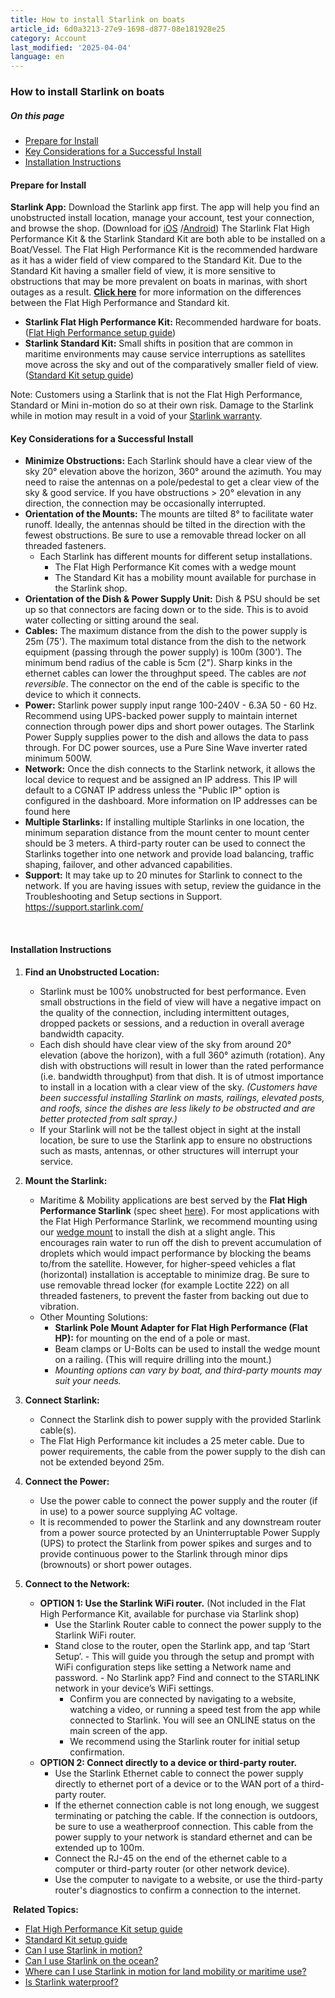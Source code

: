 ```yaml
---
title: How to install Starlink on boats
article_id: 6d0a3213-27e9-1698-d877-08e181928e25
category: Account
last_modified: '2025-04-04'
language: en
---
```


### How to install Starlink on boats
##### On this page
  * [Prepare for Install](https://www.starlink.com/support/article/#prepare-for-install)
  * [Key Considerations for a Successful Install](https://www.starlink.com/support/article/#key-considerations-for-a-successful-install)
  * [Installation Instructions](https://www.starlink.com/support/article/#installation-instructions)


#### Prepare for Install
**Starlink App:** Download the Starlink app first. The app will help you find an unobstructed install location, manage your account, test your connection, and browse the shop. (Download for [iOS](https://www.starlink.com/support/article/<https:/apps.apple.com/us/app/starlink/id1537177988>) /[Android](https://www.starlink.com/support/article/<https:/play.google.com/store/apps/details?id=com.starlink.mobile>))
The Starlink Flat High Performance Kit & the Starlink Standard Kit are both able to be installed on a Boat/Vessel. The Flat High Performance Kit is the recommended hardware as it has a wider field of view compared to the Standard Kit. Due to the Standard Kit having a smaller field of view, it is more sensitive to obstructions that may be more prevalent on boats in marinas, with short outages as a result. [**Click here**](https://www.starlink.com/support/article/<https:/www.starlink.com/support/article/24882fc1-7706-75f8-85f5-4bae73cb6020>) for more information on the differences between the Flat High Performance and Standard kit.
  * **Starlink Flat High Performance Kit:** Recommended hardware for boats. ([Flat High Performance setup guide](https://www.starlink.com/support/article/<https:/support.starlink.com/?topic=adc0df15-bcdf-909f-a0d3-40afc6c9e8a8>))
  * **Starlink Standard Kit:** Small shifts in position that are common in maritime environments may cause service interruptions as satellites move across the sky and out of the comparatively smaller field of view. ([Standard Kit setup guide](https://www.starlink.com/support/article/<https:/support.starlink.com/?topic=412a70ca-0d9a-813e-b18f-75c36b84ec06>))


Note: Customers using a Starlink that is not the Flat High Performance, Standard or Mini in-motion do so at their own risk. Damage to the Starlink while in motion may result in a void of your [Starlink warranty](https://www.starlink.com/support/article/<https:/www.starlink.com/legal/documents/DOC-1020-91087-64?regionCode=US>).
​
​
#### Key Considerations for a Successful Install
  * **Minimize Obstructions:** Each Starlink should have a clear view of the sky 20° elevation above the horizon, 360° around the azimuth. You may need to raise the antennas on a pole/pedestal to get a clear view of the sky & good service. If you have obstructions > 20° elevation in any direction, the connection may be occasionally interrupted.
  * **Orientation of the Mounts:** The mounts are tilted 8° to facilitate water runoff. Ideally, the antennas should be tilted in the direction with the fewest obstructions. Be sure to use a removable thread locker on all threaded fasteners.
    * Each Starlink has different mounts for different setup installations.
      * The Flat High Performance Kit comes with a wedge mount
      * The Standard Kit has a mobility mount available for purchase in the Starlink shop.
  * **Orientation of the Dish & Power Supply Unit:** Dish & PSU should be set up so that connectors are facing down or to the side. This is to avoid water collecting or sitting around the seal.
  * **Cables:** The maximum distance from the dish to the power supply is 25m (75'). The maximum total distance from the dish to the network equipment (passing through the power supply) is 100m (300'). The minimum bend radius of the cable is 5cm (2"). Sharp kinks in the ethernet cables can lower the throughput speed. The cables are _not reversible_. The connector on the end of the cable is specific to the device to which it connects.
  * **Power:** Starlink power supply input range 100-240V - 6.3A 50 - 60 Hz. Recommend using UPS-backed power supply to maintain internet connection through power dips and short power outages. The Starlink Power Supply supplies power to the dish and allows the data to pass through. For DC power sources, use a Pure Sine Wave inverter rated minimum 500W.
  * **Network:** Once the dish connects to the Starlink network, it allows the local device to request and be assigned an IP address. This IP will default to a CGNAT IP address unless the "Public IP" option is configured in the dashboard. More information on IP addresses can be found here
  * **Multiple Starlinks:** If installing multiple Starlinks in one location, the minimum separation distance from the mount center to mount center should be 3 meters. A third-party router can be used to connect the Starlinks together into one network and provide load balancing, traffic shaping, failover, and other advanced capabilities.
  * **Support:** It may take up to 20 minutes for Starlink to connect to the network. If you are having issues with setup, review the guidance in the Troubleshooting and Setup sections in Support. <https://support.starlink.com/>


​
​
#### Installation Instructions
  1. **Find an Unobstructed Location:**
     * Starlink must be 100% unobstructed for best performance. Even small obstructions in the field of view will have a negative impact on the quality of the connection, including intermittent outages, dropped packets or sessions, and a reduction in overall average bandwidth capacity.
     * Each dish should have clear view of the sky from around 20° elevation (above the horizon), with a full 360° azimuth (rotation). Any dish with obstructions will result in lower than the rated performance (i.e. bandwidth throughput) from that dish. It is of utmost importance to install in a location with a clear view of the sky. _(Customers have been successful installing Starlink on masts, railings, elevated posts, and roofs, since the dishes are less likely to be obstructed and are better protected from salt spray.)_
     * If your Starlink will not be the tallest object in sight at the install location, be sure to use the Starlink app to ensure no obstructions such as masts, antennas, or other structures will interrupt your service.
  2. **Mount the Starlink:**
     * Maritime & Mobility applications are best served by the **Flat High Performance Starlink** (spec sheet [here](https://www.starlink.com/support/article/<https:/www.starlink.com/specifications?spec=3>)). For most applications with the Flat High Performance Starlink, we recommend mounting using our [wedge mount](https://www.starlink.com/support/article/<https:/www.starlink.com/public-files/WedgeMountGuide_MobileHP_English.pdf>) to install the dish at a slight angle. This encourages rain water to run off the dish to prevent accumulation of droplets which would impact performance by blocking the beams to/from the satellite. However, for higher-speed vehicles a flat (horizontal) installation is acceptable to minimize drag. Be sure to use removable thread locker (for example Loctite 222) on all threaded fasteners, to prevent the faster from backing out due to vibration.
     * Other Mounting Solutions:
       * **Starlink Pole Mount Adapter for Flat High Performance (Flat HP):** for mounting on the end of a pole or mast.
       * Beam clamps or U-Bolts can be used to install the wedge mount on a railing. (This will require drilling into the mount.)
       * _Mounting options can vary by boat, and third-party mounts may suit your needs._


  1. **Connect Starlink:**
     * Connect the Starlink dish to power supply with the provided Starlink cable(s).
     * The Flat High Performance kit includes a 25 meter cable. Due to power requirements, the cable from the power supply to the dish can not be extended beyond 25m.
  2. **Connect the Power:**
     * Use the power cable to connect the power supply and the router (if in use) to a power source supplying AC voltage.
     * It is recommended to power the Starlink and any downstream router from a power source protected by an Uninterruptable Power Supply (UPS) to protect the Starlink from power spikes and surges and to provide continuous power to the Starlink through minor dips (brownouts) or short power outages.
  3. **Connect to the Network:**
     * **OPTION 1: Use the Starlink WiFi router.** (Not included in the Flat High Performance Kit, available for purchase via Starlink shop)
       * Use the Starlink Router cable to connect the power supply to the Starlink WiFi router.
       * Stand close to the router, open the Starlink app, and tap ‘Start Setup’. - This will guide you through the setup and prompt with WiFi configuration steps like setting a Network name and password. - No Starlink app? Find and connect to the STARLINK network in your device’s WiFi settings.
         * Confirm you are connected by navigating to a website, watching a video, or running a speed test from the app while connected to Starlink. You will see an ONLINE status on the main screen of the app.
         * We recommend using the Starlink router for initial setup confirmation.
     * **OPTION 2: Connect directly to a device or third-party router.**
       * Use the Starlink Ethernet cable to connect the power supply directly to ethernet port of a device or to the WAN port of a third-party router.
       * If the ethernet connection cable is not long enough, we suggest terminating or patching the cable. If the connection is outdoors, be sure to use a weatherproof connection. This cable from the power supply to your network is standard ethernet and can be extended up to 100m.
       * Connect the RJ-45 on the end of the ethernet cable to a computer or third-party router (or other network device).
       * Use the computer to navigate to a website, or use the third-party router's diagnostics to confirm a connection to the internet.


​
**Related Topics:**
  * [Flat High Performance Kit setup guide](https://www.starlink.com/support/article/<https:/support.starlink.com/?topic=adc0df15-bcdf-909f-a0d3-40afc6c9e8a8>)
  * [Standard Kit setup guide](https://www.starlink.com/support/article/<https:/support.starlink.com/?topic=412a70ca-0d9a-813e-b18f-75c36b84ec06>)
  * [Can I use Starlink in motion?](https://www.starlink.com/support/article/<https:/support.starlink.com/?topic=50e933eb-54f5-1a77-cc85-c6c8325564cf>)
  * [Can I use Starlink on the ocean?](https://www.starlink.com/support/article/<https:/support.starlink.com/?topic=952e770f-570e-d984-5014-35ae2add51c7>)
  * [Where can I use Starlink in motion for land mobility or maritime use?](https://www.starlink.com/support/article/<https:/support.starlink.com/?topic=9eb841b3-2e43-a6fb-ecc7-ea58fb5600b5>)
  * [Is Starlink waterproof?](https://www.starlink.com/support/article/<https:/support.starlink.com/?topic=75d8de56-8906-34b5-5b94-b668d81a0cd6>)